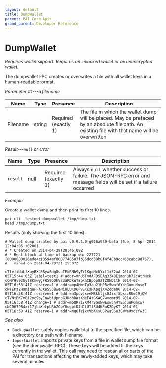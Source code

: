 ```yaml
---
layout: default
title: DumpWallet
parent: PAI Core Apis
grand_parent: Developer Reference
---
```


DumpWallet
========================

*Requires wallet support.  Requires an unlocked wallet or an unencrypted
wallet.*

The dumpwallet RPC creates or overwrites a file with all wallet keys in a human-readable format.

*Parameter #1---a filename*

| Name    | Type   | Presence                | Description
|---------|--------|-------------------------|-------------
|Filename | string | Required<br>(exactly 1) | The file in which the wallet dump will be placed.  May be prefaced by an absolute file path.  An existing file with that name will be overwritten

*Result---`null` or error*

| Name    | Type | Presence                | Description
|---------|------|-------------------------|-------------
|`result` | null | Required<br>(exactly 1) | Always `null` whether success or failure.  The JSON-RPC error and message fields will be set if a failure occurred

*Example*

Create a wallet dump and then print its first 10 lines.

```
pai-cli -testnet dumpwallet /tmp/dump.txt
head /tmp/dump.txt
```

Results (only showing the first 10 lines):

```
# Wallet dump created by pai v0.9.1.0-g026a939-beta (Tue, 8 Apr 2014 12:04:06 +0200)
# * Created on 2014-04-29T20:46:09Z
# * Best block at time of backup was 227221 (0000000026ede4c10594af8087748507fb06dcd30b8f4f48b9cc463cabc9d767),
#   mined on 2014-04-29T21:15:07Z

cTtefiUaLfXuyBXJBBywSdg8soTEkBNh9yTi1KgoHxUYxt1xZ2aA 2014-02-05T15:44:03Z label=test1 # addr=mnUbTmdAFD5EAg3348Ejmonub7JcWtrMck
cQNY9v93Gyt8KmwygFR59bDhVs3aRDkuT8pKaCBpop82TZ8ND1tH 2014-02-05T16:58:41Z reserve=1 # addr=mp4MmhTp3au21HPRz5waf6YohGumuNnsqT
cNTEPzZH9mjquFFADXe5S3BweNiHLUKD6PvEKEsHApqjX4ZddeU6 2014-02-05T16:58:41Z reserve=1 # addr=n3pdvsxveMBkktjsGJixfSbxacRUwJ9jQW
cTVNtBK7mBi2yc9syEnwbiUpnpGJKohDWzXMeF4tGKAQ7wvomr95 2014-02-05T16:58:41Z change=1 # addr=moQR7i8XM4rSGoNwEsw3h4YEuduuP6mxw7
cNCD679B4xi17jb4XeLpbRbZCbYUugptD7dCtUTfSU4KPuK2DyKT 2014-02-05T16:58:41Z reserve=1 # addr=mq8fzjxxVbAKxUGPwaSSo3C4WaUxdzfw3C
```

*See also*

* `BackupWallet`: safely copies wallet.dat to the specified file, which can be a directory or a path with filename.
* `ImportWallet`: imports private keys from a file in wallet dump file format (see the dumpwallet RPC). These keys will be added to the keys currently in the wallet. This call may need to rescan all or parts of the PAI for transactions affecting the newly-added keys, which may take several minutes.

